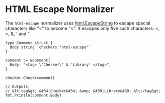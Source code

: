 # HTML Escape Normalizer

The `html-escape` normalizer uses [html.EscapeString](https://pkg.go.dev/html#EscapeString) to escape special characters like "<" to become "&lt;". It escapes only five such characters: <, >, &, ' and ".

```golang
type Comment struct {
  Body string `checkers:"html-escape"`
}

comment := &Comment{
  Body: "<tag> \"Checker\" & 'Library' </tag>",
}

checker.Check(comment)

// Outputs: 
// &lt;tag&gt; &#34;Checker&#34; &amp; &#39;Library&#39; &lt;/tag&gt;
fmt.Println(comment.Body)
```
